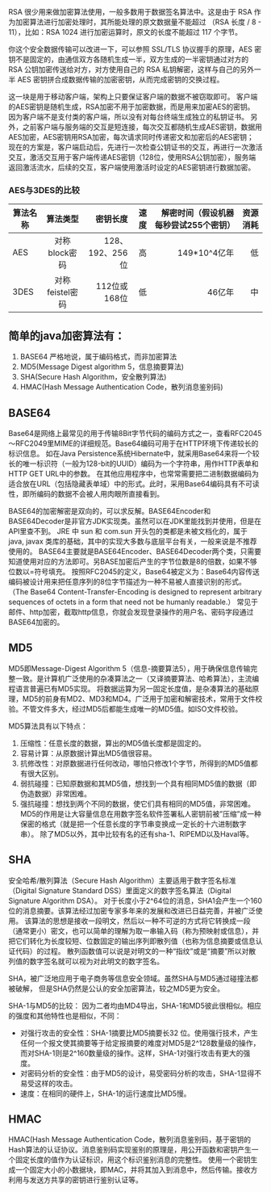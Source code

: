 RSA 很少用来做加密算法使用，一般多数用于数据签名算法中。这是由于 RSA 作为加密算法进行加密处理时，其所能处理的原文数据量不能超过 （RSA 长度 / 8 - 11），比如：RSA 1024 进行加密运算时，原文的长度不能超过 117 个字节。

你这个安全数据传输可以改进一下，可以参照 SSL/TLS 协议握手的原理，AES 密钥不是固定的，由通信双方各随机生成一半，双方生成的一半密钥通过对方的 RSA 公钥加密传送给对方，对方使用自己的 RSA 私钥解密，这样与自己的另外一半 AES 密钥拼合成数据传输的加密密钥，从而完成密钥的交换过程。

这一块是用于移动客户端，架构上只要保证客户端的数据不被窃取即可。 客户端的AES密钥是随机生成，RSA加密不用于加密数据，而是用来加密AES的密钥。 因为客户端不是支付类的客户端，所以没有对每台终端生成独立的私钥证书。
另外，之前客户端与服务端的交互是短连接，每次交互都随机生成AES密钥，数据用AES加密，AES密钥用RSA加密，每次请求同时传递密文和加密后的AES密钥； 
现在的方案是，客户端启动后，先进行一次检查公钥证书的交互，再进行一次激活交互，激活交互用于客户端传递AES密钥（128位，使用RSA公钥加密），服务端返回激活流水，后续的交互，客户端使用激活时设定的AES密钥进行数据加密。

### AES与3DES的比较
| 算法名称 | 算法类型 | 密钥长度 | 速度 | 解密时间（假设机器每秒尝试255个密钥） | 资源消耗 | 
| ------ |:--------:|-------:|-------:|-------:|-------:|
| AES | 对称block密码 | 128、192、256位 | 高 | 149*10^4亿年 | 低 | 
| 3DES | 对称feistel密码 | 112位或168位 | 低 | 46亿年 | 中 | 


## 简单的java加密算法有：
  1. BASE64 严格地说，属于编码格式，而非加密算法
  2. MD5(Message Digest algorithm 5，信息摘要算法)
  3. SHA(Secure Hash Algorithm，安全散列算法)
  4. HMAC(Hash Message Authentication Code，散列消息鉴别码)

## BASE64
Base64是网络上最常见的用于传输8Bit字节代码的编码方式之一，查看RFC2045～RFC2049里MIME的详细规范。Base64编码可用于在HTTP环境下传递较长的标识信息。
如在Java Persistence系统Hibernate中，就采用Base64来将一个较长的唯一标识符（一般为128-bit的UUID）编码为一个字符串，用作HTTP表单和HTTP GET URL中的参数。
在其他应用程序中，也常常需要把二进制数据编码为适合放在URL（包括隐藏表单域）中的形式。此时，采用Base64编码具有不可读性，即所编码的数据不会被人用肉眼所直接看到。

BASE64的加密解密是双向的，可以求反解。BASE64Encoder和BASE64Decoder是非官方JDK实现类。虽然可以在JDK里能找到并使用，但是在API里查不到。
JRE 中 sun 和 com.sun 开头包的类都是未被文档化的，属于 java, javax 类库的基础，其中的实现大多数与底层平台有关，一般来说是不推荐使用的。 
BASE64主要就是BASE64Encoder、BASE64Decoder两个类，只需要知道使用对应的方法即可。另BASE加密后产生的字节位数是8的倍数，如果不够位数以=符号填充。 
按照RFC2045的定义，Base64被定义为：Base64内容传送编码被设计用来把任意序列的8位字节描述为一种不易被人直接识别的形式。
（The Base64 Content-Transfer-Encoding is designed to represent arbitrary sequences of octets in a form that need not be humanly readable.） 
常见于邮件、http加密，截取http信息，你就会发现登录操作的用户名、密码字段通过BASE64加密的。

## MD5
MD5即Message-Digest Algorithm 5（信息-摘要算法5），用于确保信息传输完整一致。是计算机广泛使用的杂凑算法之一（又译摘要算法、哈希算法），主流编程语言普遍已有MD5实现。
将数据运算为另一固定长度值，是杂凑算法的基础原理，MD5的前身有MD2、MD3和MD4。广泛用于加密和解密技术，常用于文件校验。不管文件多大，经过MD5后都能生成唯一的MD5值。如ISO文件校验。

MD5算法具有以下特点：
  1. 压缩性：任意长度的数据，算出的MD5值长度都是固定的。
  2. 容易计算：从原数据计算出MD5值很容易。
  3. 抗修改性：对原数据进行任何改动，哪怕只修改1个字节，所得到的MD5值都有很大区别。
  4. 弱抗碰撞：已知原数据和其MD5值，想找到一个具有相同MD5值的数据（即伪造数据）非常困难。
  5. 强抗碰撞：想找到两个不同的数据，使它们具有相同的MD5值，非常困难。
MD5的作用是让大容量信息在用数字签名软件签署私人密钥前被”压缩”成一种保密的格式（就是把一个任意长度的字节串变换成一定长的十六进制数字串）。
除了MD5以外，其中比较有名的还有sha-1、RIPEMD以及Haval等。

## SHA
安全哈希/散列算法（Secure Hash Algorithm）主要适用于数字签名标准（Digital Signature Standard DSS）里面定义的数字签名算法（Digital Signature Algorithm DSA）。
对于长度小于2^64位的消息，SHA1会产生一个160位的消息摘要。该算法经过加密专家多年来的发展和改进已日益完善，并被广泛使用。
该算法的思想是接收一段明文，然后以一种不可逆的方式将它转换成一段（通常更小）密文，也可以简单的理解为取一串输入码（称为预映射或信息），并把它们转化为长度较短、位数固定的输出序列即散列值（也称为信息摘要或信息认证代码）的过程。
散列函数值可以说是对明文的一种“指纹”或是“摘要”所以对散列值的数字签名就可以视为对此明文的数字签名。

SHA，被广泛地应用于电子商务等信息安全领域。虽然SHA与MD5通过碰撞法都被破解， 但是SHA仍然是公认的安全加密算法，较之MD5更为安全。

SHA-1与MD5的比较：
因为二者均由MD4导出，SHA-1和MD5彼此很相似。相应的强度和其他特性也是相似，不同：
- 对强行攻击的安全性：SHA-1摘要比MD5摘要长32 位。使用强行技术，产生任何一个报文使其摘要等于给定报摘要的难度对MD5是2^128数量级的操作，而对SHA-1则是2^160数量级的操作。这样，SHA-1对强行攻击有更大的强度。
- 对密码分析的安全性：由于MD5的设计，易受密码分析的攻击，SHA-1显得不易受这样的攻击。
- 速度：在相同的硬件上，SHA-1的运行速度比MD5慢。

## HMAC
HMAC(Hash Message Authentication Code，散列消息鉴别码，基于密钥的Hash算法的认证协议。消息鉴别码实现鉴别的原理是，用公开函数和密钥产生一个固定长度的值作为认证标识，用这个标识鉴别消息的完整性。
使用一个密钥生成一个固定大小的小数据块，即MAC，并将其加入到消息中，然后传输。接收方利用与发送方共享的密钥进行鉴别认证等。